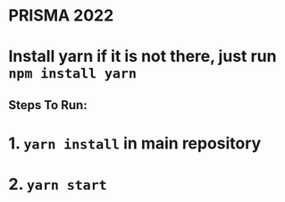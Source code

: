 # PRISMA 2022

# Install yarn if it is not there, just run ```npm install yarn```

## Steps To Run:
# 1. ```yarn install``` in main repository
# 2. ```yarn start```

